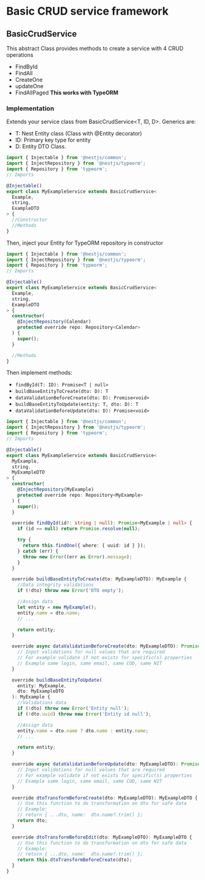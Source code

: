 # Basic CRUD service framework

## BasicCrudService

This abstract Class provides methods to create a service with 4 CRUD operations

- FindById
- FindAll
- CreateOne
- updateOne
- FindAllPaged
  **This works with TypeORM**

### Implementation

Extends your service class from BasicCrudService<T, ID, D>.
Generics are:

- T: Nest Entity class (Class with @Entity decorator)
- ID: Primary key type for entity
- D: Entity DTO Class.

```typescript
import { Injectable } from '@nestjs/common';
import { InjectRepository } from '@nestjs/typeorm';
import { Repository } from 'typeorm';
// Imports

@Injectable()
export class MyExampleService extends BasicCrudService<
  Example,
  string,
  ExampleDTO
> {
  //Constructor
  //Methods
}
```

Then, inject your Entity for TypeORM repository in constructor

```typescript
import { Injectable } from '@nestjs/common';
import { InjectRepository } from '@nestjs/typeorm';
import { Repository } from 'typeorm';
// Imports

@Injectable()
export class MyExampleService extends BasicCrudService<
  Example,
  string,
  ExampleDTO
> {
  constructor(
    @InjectRepository(Calendar)
    protected override repo: Repository<Calendar>
  ) {
    super();
  }

  //Methods
}
```

Then implement methods:

- `findById(T: ID): Promise<T | null>`
- `buildBaseEntityToCreate(dto: D): T`
- `dataValidationBeforeCreate(dto: D): Promise<void>`
- `buildBaseEntityToUpdate(entity: T, dto: D): T`
- `dataValidationBeforeUpdate(dto: D): Promise<void>`

```typescript
import { Injectable } from '@nestjs/common';
import { InjectRepository } from '@nestjs/typeorm';
import { Repository } from 'typeorm';
// Imports

@Injectable()
export class MyExampleService extends BasicCrudService<
  MyExample,
  string,
  MyExampleDTO
> {
  constructor(
    @InjectRepository(MyExample)
    protected override repo: Repository<MyExample>
  ) {
    super();
  }

  override findById(id?: string | null): Promise<MyExample | null> {
    if (id == null) return Promise.resolve(null);

    try {
      return this.findOne({ where: { uuid: id } });
    } catch (err) {
      throw new Error((err as Error).message);
    }
  }

  override buildBaseEntityToCreate(dto: MyExampleDTO): MyExample {
    //Data integrity validations
    if (!dto) throw new Error('DTO empty');

    //Assign data
    let entity = new MyExample();
    entity.name = dto.name;
    // ...

    return entity;
  }

  override async dataValidationBeforeCreate(dto: MyExampleDTO): Promise<void> {
    // Input validations for null values that are required
    // For example validate if not exists for specific(s) properties
    // Example same login, same email, same COD, same NIT
  }

  override buildBaseEntityToUpdate(
    entity: MyExample,
    dto: MyExampleDTO
  ): MyExample {
    //Validations data
    if (!dto) throw new Error('Entity null');
    if (!dto.uuid) throw new Error('Entity id null');

    //Assign data
    entity.name = dto.name ? dto.name : entity.name;
    // ...

    return entity;
  }

  override async dataValidationBeforeUpdate(dto: MyExampleDTO): Promise<void> {
    // Input validations for null values that are required
    // For example validate if not exists for specific(s) properties
    // Example same login, same email, same COD, same NIT
  }

  override dtoTransformBeforeCreate(dto: MyExampleDTO): MyExampleDTO {
    // Use this function to do transformation on dto for safe data
    // Example:
    // return { ...dto, name:  dto.name?.trim() };
    return dto;
  }

  override dtoTransformBeforeEdit(dto: MyExampleDTO): MyExampleDTO {
    // Use this function to do transformation on dto for safe data
    // Example:
    // return { ...dto, name:  dto.name?.trim() };
    return this.dtoTransformBeforeCreate(dto);
  }
}
```
